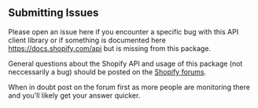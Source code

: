 Submitting Issues
-----------------

Please open an issue here if you encounter a specific bug with this API client library or if something is documented here https://docs.shopify.com/api but is missing from this package.

General questions about the Shopify API and usage of this package (not neccessarily a bug) should be posted on the [Shopify forums](https://ecommerce.shopify.com/c/shopify-apis-and-technology).

When in doubt post on the forum first as more people are monitoring there and you'll likely get your answer quicker. 

